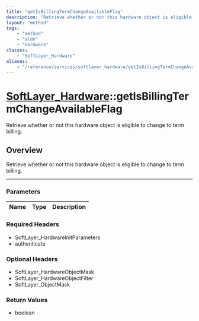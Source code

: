 ```yaml
---
title: "getIsBillingTermChangeAvailableFlag"
description: "Retrieve whether or not this hardware object is eligible to change to term billing."
layout: "method"
tags:
    - "method"
    - "sldn"
    - "Hardware"
classes:
    - "SoftLayer_Hardware"
aliases:
    - "/reference/services/softlayer_hardware/getIsBillingTermChangeAvailableFlag"
---
```

# [SoftLayer_Hardware](/reference/services/SoftLayer_Hardware)::getIsBillingTermChangeAvailableFlag


Retrieve whether or not this hardware object is eligible to change to term billing.


## Overview 
Retrieve whether or not this hardware object is eligible to change to term billing.

-----

### Parameters 
|Name | Type | Description |
| --- | --- | --- |


### Required Headers
* SoftLayer_HardwareInitParameters
* authenticate


### Optional Headers
* SoftLayer_HardwareObjectMask
* SoftLayer_HardwareObjectFilter
* SoftLayer_ObjectMask

### Return Values
* boolean





